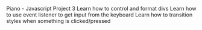 Piano - Javascript Project 3
Learn how to control and format divs
Learn how to use event listener to get input from the keyboard
Learn how to transition styles when something is clicked/pressed
